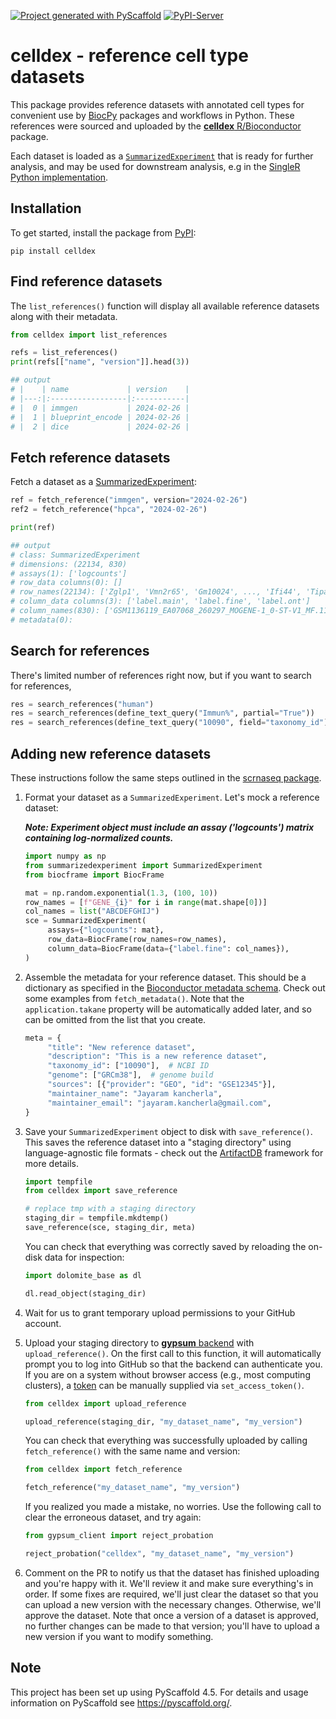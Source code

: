 <!-- These are examples of badges you might want to add to your README:
     please update the URLs accordingly

[![Built Status](https://api.cirrus-ci.com/github/<USER>/celldex.svg?branch=main)](https://cirrus-ci.com/github/<USER>/celldex)
[![ReadTheDocs](https://readthedocs.org/projects/celldex/badge/?version=latest)](https://celldex.readthedocs.io/en/stable/)
[![Coveralls](https://img.shields.io/coveralls/github/<USER>/celldex/main.svg)](https://coveralls.io/r/<USER>/celldex)
[![Conda-Forge](https://img.shields.io/conda/vn/conda-forge/celldex.svg)](https://anaconda.org/conda-forge/celldex)
[![Monthly Downloads](https://pepy.tech/badge/celldex/month)](https://pepy.tech/project/celldex)
[![Twitter](https://img.shields.io/twitter/url/http/shields.io.svg?style=social&label=Twitter)](https://twitter.com/celldex)
-->

[![Project generated with PyScaffold](https://img.shields.io/badge/-PyScaffold-005CA0?logo=pyscaffold)](https://pyscaffold.org/)
[![PyPI-Server](https://img.shields.io/pypi/v/celldex.svg)](https://pypi.org/project/celldex/)

# celldex - reference cell type datasets

This package provides reference datasets with annotated cell types for convenient use by [BiocPy](https://github.com/biocpy) packages and workflows in Python.
These references were sourced and uploaded by the [**celldex** R/Bioconductor](https://bioconductor.org/packages/celldex) package.

Each dataset is loaded as a [`SummarizedExperiment`](https://bioconductor.org/packages/SummarizedExperiment) that is ready for further analysis, and may be used for downstream analysis,
e.g in the [SingleR Python implementation](https://github.com/SingleR-inc/singler).

## Installation

To get started, install the package from [PyPI](https://pypi.org/project/celldex/):

```shell
pip install celldex
```

## Find reference datasets

The `list_references()` function will display all available reference datasets along with their metadata.

```python
from celldex import list_references

refs = list_references()
print(refs[["name", "version"]].head(3))

## output
# |    | name             | version    |
# |---:|:-----------------|:-----------|
# |  0 | immgen           | 2024-02-26 |
# |  1 | blueprint_encode | 2024-02-26 |
# |  2 | dice             | 2024-02-26 |
```

## Fetch reference datasets

Fetch a dataset as a [SummarizedExperiment](https://github.com/biocpy/summarizedexperiment):

```python
ref = fetch_reference("immgen", version="2024-02-26")
ref2 = fetch_reference("hpca", "2024-02-26")

print(ref)

## output
# class: SummarizedExperiment
# dimensions: (22134, 830)
# assays(1): ['logcounts']
# row_data columns(0): []
# row_names(22134): ['Zglp1', 'Vmn2r65', 'Gm10024', ..., 'Ifi44', 'Tiparp', 'Kdm1a']
# column_data columns(3): ['label.main', 'label.fine', 'label.ont']
# column_names(830): ['GSM1136119_EA07068_260297_MOGENE-1_0-ST-V1_MF.11C-11B+.LU_1.CEL', 'GSM1136120_EA07068_260298_MOGENE-1_0-ST-V1_MF.11C-11B+.LU_2.CEL', 'GSM1136121_EA07068_260299_MOGENE-1_0-ST-V1_MF.11C-11B+.LU_3.CEL', ..., 'GSM920653_EA07068_201207_MOGENE-1_0-ST-V1_TGD.VG4+24AHI.E17.TH_3.CEL', 'GSM920654_EA07068_201214_MOGENE-1_0-ST-V1_TGD.VG4+24ALO.E17.TH_1.CEL', 'GSM920655_EA07068_201215_MOGENE-1_0-ST-V1_TGD.VG4+24ALO.E17.TH_2.CEL']
# metadata(0):
```

## Search for references

There's limited number of references right now, but if you want to search for references,

```python
res = search_references("human")
res = search_references(define_text_query("Immun%", partial="True"))
res = search_references(define_text_query("10090", field="taxonomy_id"))
```

## Adding new reference datasets

These instructions follow the same steps outlined in the [scrnaseq package](https://github.com/biocpy/scrnaseq).

1. Format your dataset as a `SummarizedExperiment`. Let's mock a reference dataset:

     ***Note: Experiment object must include an assay ('logcounts') matrix containing log-normalized counts.***

     ```python
     import numpy as np
     from summarizedexperiment import SummarizedExperiment
     from biocframe import BiocFrame

     mat = np.random.exponential(1.3, (100, 10))
     row_names = [f"GENE_{i}" for i in range(mat.shape[0])]
     col_names = list("ABCDEFGHIJ")
     sce = SummarizedExperiment(
          assays={"logcounts": mat},
          row_data=BiocFrame(row_names=row_names),
          column_data=BiocFrame(data={"label.fine": col_names}),
     )
     ```

2. Assemble the metadata for your reference dataset. This should be a dictionary as specified in the [Bioconductor metadata schema](https://github.com/ArtifactDB/bioconductor-metadata-index). Check out some examples from `fetch_metadata()`. Note that the `application.takane` property will be automatically added later, and so can be omitted from the list that you create.

     ```python
     meta = {
          "title": "New reference dataset",
          "description": "This is a new reference dataset",
          "taxonomy_id": ["10090"],  # NCBI ID
          "genome": ["GRCm38"],  # genome build
          "sources": [{"provider": "GEO", "id": "GSE12345"}],
          "maintainer_name": "Jayaram kancherla",
          "maintainer_email": "jayaram.kancherla@gmail.com",
     }
     ```

3. Save your `SummarizedExperiment`  object to disk with `save_reference()`. This saves the reference dataset into a "staging directory" using language-agnostic file formats - check out the [ArtifactDB](https://github.com/artifactdb) framework for more details.

     ```python
     import tempfile
     from celldex import save_reference

     # replace tmp with a staging directory
     staging_dir = tempfile.mkdtemp()
     save_reference(sce, staging_dir, meta)
     ```

     You can check that everything was correctly saved by reloading the on-disk data for inspection:

     ```python
     import dolomite_base as dl

     dl.read_object(staging_dir)
     ```

4. Wait for us to grant temporary upload permissions to your GitHub account.

5. Upload your staging directory to [**gypsum** backend](https://github.com/ArtifactDB/gypsum-worker) with `upload_reference()`. On the first call to this function, it will automatically prompt you to log into GitHub so that the backend can authenticate you. If you are on a system without browser access (e.g., most computing clusters), a [token](https://github.com/settings/tokens) can be manually supplied via `set_access_token()`.

     ```python
     from celldex import upload_reference

     upload_reference(staging_dir, "my_dataset_name", "my_version")
     ```

     You can check that everything was successfully uploaded by calling `fetch_reference()` with the same name and version:

     ```python
     from celldex import fetch_reference

     fetch_reference("my_dataset_name", "my_version")
     ```

     If you realized you made a mistake, no worries. Use the following call to clear the erroneous dataset, and try again:

     ```python
     from gypsum_client import reject_probation

     reject_probation("celldex", "my_dataset_name", "my_version")
     ```

6. Comment on the PR to notify us that the dataset has finished uploading and you're happy with it. We'll review it and make sure everything's in order. If some fixes are required, we'll just clear the dataset so that you can upload a new version with the necessary changes. Otherwise, we'll approve the dataset. Note that once a version of a dataset is approved, no further changes can be made to that version; you'll have to upload a new version if you want to modify something.

<!-- pyscaffold-notes -->

## Note

This project has been set up using PyScaffold 4.5. For details and usage
information on PyScaffold see https://pyscaffold.org/.

